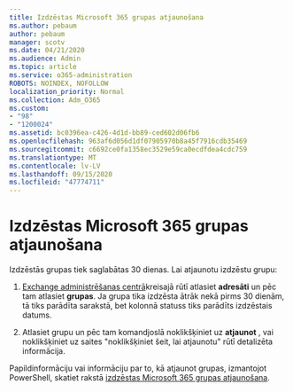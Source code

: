 ```yaml
---
title: Izdzēstas Microsoft 365 grupas atjaunošana
ms.author: pebaum
author: pebaum
manager: scotv
ms.date: 04/21/2020
ms.audience: Admin
ms.topic: article
ms.service: o365-administration
ROBOTS: NOINDEX, NOFOLLOW
localization_priority: Normal
ms.collection: Adm_O365
ms.custom:
- "98"
- "1200024"
ms.assetid: bc0396ea-c426-4d1d-bb89-ced602d06fb6
ms.openlocfilehash: 963af6d056d1df07905970b8a45f7916cdb35469
ms.sourcegitcommit: c6692ce0fa1358ec3529e59ca0ecdfdea4cdc759
ms.translationtype: MT
ms.contentlocale: lv-LV
ms.lasthandoff: 09/15/2020
ms.locfileid: "47774711"
---
```

# <a name="restore-a-deleted-microsoft-365-group"></a>Izdzēstas Microsoft 365 grupas atjaunošana

Izdzēstās grupas tiek saglabātas 30 dienas. Lai atjaunotu izdzēstu grupu:
  
1. [Exchange administrēšanas centrā](https://outlook.office365.com/ecp/)kreisajā rūtī atlasiet **adresāti** un pēc tam atlasiet **grupas**. Ja grupa tika izdzēsta ātrāk nekā pirms 30 dienām, tā tiks parādīta sarakstā, bet kolonnā statuss tiks parādīts izdzēstais datums.

2. Atlasiet grupu un pēc tam komandjoslā noklikšķiniet uz **atjaunot** , vai noklikšķiniet uz saites "noklikšķiniet šeit, lai atjaunotu" rūtī detalizēta informācija.

Papildinformāciju vai informāciju par to, kā atjaunot grupas, izmantojot PowerShell, skatiet rakstā [izdzēstas Microsoft 365 grupas atjaunošana](https://go.microsoft.com/fwlink/?linkid=867802).
  